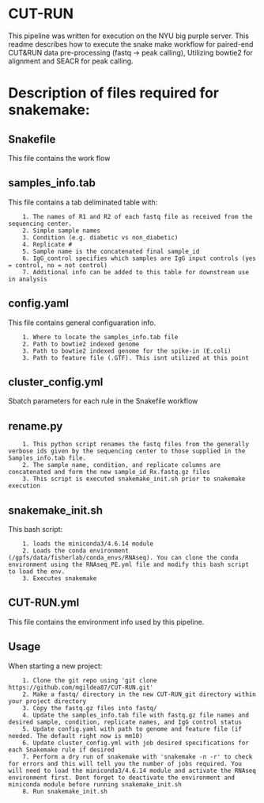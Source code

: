 # CUT-RUN
This pipeline was written for execution on the NYU big purple server. This readme describes how to execute the snake make workflow for paired-end CUT&RUN data pre-processing (fastq -> peak calling), Utilizing bowtie2 for alignment and SEACR for peak calling.

# Description of files required for snakemake:
## Snakefile
This file contains the work flow
## samples_info.tab
This file contains a tab deliminated table with:

		1. The names of R1 and R2 of each fastq file as received from the sequencing center. 
		2. Simple sample names
		3. Condition (e.g. diabetic vs non_diabetic)
		4. Replicate #
		5. Sample name is the concatenated final sample_id 
		6. IgG_control specifies which samples are IgG input controls (yes = control, no = not control)
		7. Additional info can be added to this table for downstream use in analysis
## config.yaml
This file contains general configuaration info.

		1. Where to locate the samples_info.tab file
		2. Path to bowtie2 indexed genome
		3. Path to bowtie2 indexed genome for the spike-in (E.coli)
		3. Path to feature file (.GTF). This isnt utilized at this point
## cluster_config.yml
Sbatch parameters for each rule in the Snakefile workflow
## rename.py
		1. This python script renames the fastq files from the generally verbose ids given by the sequencing center to those supplied in the Samples_info.tab file.
		2. The sample name, condition, and replicate columns are concatenated and form the new sample_id_Rx.fastq.gz files
		3. This script is executed snakemake_init.sh prior to snakemake execution
## snakemake_init.sh
This bash script:

		1. loads the miniconda3/4.6.14 module
		2. Loads the conda environment (/gpfs/data/fisherlab/conda_envs/RNAseq). You can clone the conda environment using the RNAseq_PE.yml file and modify this bash script to load the env.
		3. Executes snakemake
## CUT-RUN.yml
This file contains the environment info used by this pipeline. 
## Usage
When starting a new project:

		1. Clone the git repo using 'git clone https://github.com/mgildea87/CUT-RUN.git'
		2. Make a fastq/ directory in the new CUT-RUN_git directory within your project directory
		3. Copy the fastq.gz files into fastq/ 
		4. Update the samples_info.tab file with fastq.gz file names and desired sample, condition, replicate names, and IgG control status
		5. Update config.yaml with path to genome and feature file (if needed. The default right now is mm10)
		6. Update cluster_config.yml with job desired specifications for each Snakemake rule if desired
		7. Perform a dry run of snakemake with 'snakemake -n -r' to check for errors and this will tell you the number of jobs required. You will need to load the miniconda3/4.6.14 module and activate the RNAseq environment first. Dont forget to deactivate the environment and miniconda module before running snakemake_init.sh
		8. Run snakemake_init.sh
